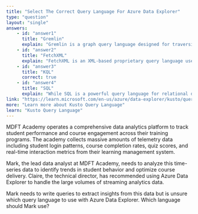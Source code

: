 ```yaml
---
title: "Select The Correct Query Language For Azure Data Explorer"
type: "question"
layout: "single"
answers:
    - id: "answer1"
      title: "Gremlin"
      explain: "Gremlin is a graph query language designed for traversing property graphs and is used with graph databases like Azure Cosmos DB Gremlin API, not with Azure Data Explorer."
    - id: "answer2"
      title: "FetchXML"
      explain: "FetchXML is an XML-based proprietary query language used specifically to query Microsoft Dataverse in the Power Platform, not for Azure Data Explorer workloads."
    - id: "answer3"
      title: "KQL"
      correct: true
    - id: "answer4"
      title: "SQL"
      explain: "While SQL is a powerful query language for relational databases, Azure Data Explorer uses its own specialized query language designed for time-series and log data analysis."
link: "https://learn.microsoft.com/en-us/azure/data-explorer/kusto/query/"
more: "Learn more about Kusto Query Language"
learn: "Kusto Query Language"
---
```


MDFT Academy operates a comprehensive data analytics platform to track student performance and course engagement across their training programs. The academy collects massive amounts of telemetry data including student login patterns, course completion rates, quiz scores, and real-time interaction metrics from their learning management system.

Mark, the lead data analyst at MDFT Academy, needs to analyze this time-series data to identify trends in student behavior and optimize course delivery. Claire, the technical director, has recommended using Azure Data Explorer to handle the large volumes of streaming analytics data. 

Mark needs to write queries to extract insights from this data but is unsure which query language to use with Azure Data Explorer. Which language should Mark use?
